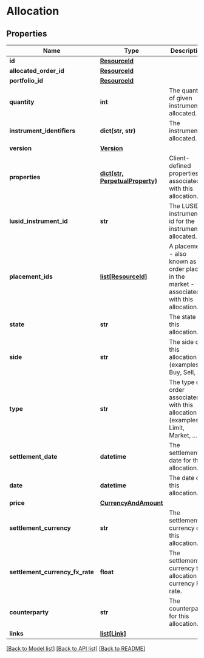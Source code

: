 # Allocation

## Properties
Name | Type | Description | Notes
------------ | ------------- | ------------- | -------------
**id** | [**ResourceId**](ResourceId.md) |  | 
**allocated_order_id** | [**ResourceId**](ResourceId.md) |  | 
**portfolio_id** | [**ResourceId**](ResourceId.md) |  | 
**quantity** | **int** | The quantity of given instrument allocated. | 
**instrument_identifiers** | **dict(str, str)** | The instrument allocated. | 
**version** | [**Version**](Version.md) |  | [optional] 
**properties** | [**dict(str, PerpetualProperty)**](PerpetualProperty.md) | Client-defined properties associated with this allocation. | [optional] 
**lusid_instrument_id** | **str** | The LUSID instrument id for the instrument allocated. | 
**placement_ids** | [**list[ResourceId]**](ResourceId.md) | A placement - also known as an order placed in the market - associated with this allocation. | [optional] 
**state** | **str** | The state of this allocation. | [optional] 
**side** | **str** | The side of this allocation (examples: Buy, Sell, ...). | [optional] 
**type** | **str** | The type of order associated with this allocation (examples: Limit, Market, ...). | [optional] 
**settlement_date** | **datetime** | The settlement date for this allocation. | [optional] 
**date** | **datetime** | The date of this allocation. | [optional] 
**price** | [**CurrencyAndAmount**](CurrencyAndAmount.md) |  | [optional] 
**settlement_currency** | **str** | The settlement currency of this allocation. | [optional] 
**settlement_currency_fx_rate** | **float** | The settlement currency to allocation currency FX rate. | [optional] 
**counterparty** | **str** | The counterparty for this allocation. | [optional] 
**links** | [**list[Link]**](Link.md) |  | [optional] 

[[Back to Model list]](../README.md#documentation-for-models) [[Back to API list]](../README.md#documentation-for-api-endpoints) [[Back to README]](../README.md)


